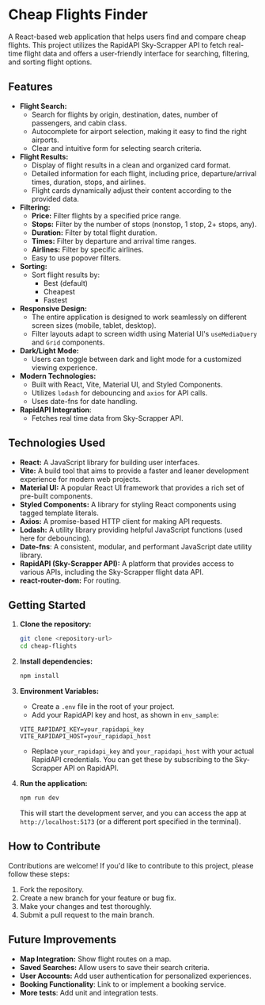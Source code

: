 # Cheap Flights Finder

A React-based web application that helps users find and compare cheap flights. This project utilizes the RapidAPI Sky-Scrapper API to fetch real-time flight data and offers a user-friendly interface for searching, filtering, and sorting flight options.

## Features

*   **Flight Search:**
    *   Search for flights by origin, destination, dates, number of passengers, and cabin class.
    *   Autocomplete for airport selection, making it easy to find the right airports.
    *   Clear and intuitive form for selecting search criteria.
*   **Flight Results:**
    *   Display of flight results in a clean and organized card format.
    *   Detailed information for each flight, including price, departure/arrival times, duration, stops, and airlines.
    *   Flight cards dynamically adjust their content according to the provided data.
*   **Filtering:**
    *   **Price:** Filter flights by a specified price range.
    *   **Stops:** Filter by the number of stops (nonstop, 1 stop, 2+ stops, any).
    *   **Duration:** Filter by total flight duration.
    *   **Times:** Filter by departure and arrival time ranges.
    *   **Airlines:** Filter by specific airlines.
    * Easy to use popover filters.
*   **Sorting:**
    *   Sort flight results by:
        *   Best (default)
        *   Cheapest
        *   Fastest
*   **Responsive Design:**
    *   The entire application is designed to work seamlessly on different screen sizes (mobile, tablet, desktop).
    *   Filter layouts adapt to screen width using Material UI's `useMediaQuery` and `Grid` components.
*   **Dark/Light Mode:**
    *   Users can toggle between dark and light mode for a customized viewing experience.
*   **Modern Technologies:**
    *   Built with React, Vite, Material UI, and Styled Components.
    *   Utilizes `lodash` for debouncing and `axios` for API calls.
    * Uses date-fns for date handling.
* **RapidAPI Integration**:
   * Fetches real time data from Sky-Scrapper API.

## Technologies Used

*   **React:** A JavaScript library for building user interfaces.
*   **Vite:** A build tool that aims to provide a faster and leaner development experience for modern web projects.
*   **Material UI:** A popular React UI framework that provides a rich set of pre-built components.
*   **Styled Components:** A library for styling React components using tagged template literals.
*   **Axios:** A promise-based HTTP client for making API requests.
*   **Lodash:** A utility library providing helpful JavaScript functions (used here for debouncing).
*   **Date-fns**: A consistent, modular, and performant JavaScript date utility library.
*   **RapidAPI (Sky-Scrapper API):** A platform that provides access to various APIs, including the Sky-Scrapper flight data API.
*   **react-router-dom:** For routing.


## Getting Started

1.  **Clone the repository:**

    ```bash
    git clone <repository-url>
    cd cheap-flights
    ```

2.  **Install dependencies:**

    ```bash
    npm install
    ```

3.  **Environment Variables:**
    *   Create a `.env` file in the root of your project.
    *   Add your RapidAPI key and host, as shown in `env_sample`:

    ```
    VITE_RAPIDAPI_KEY=your_rapidapi_key
    VITE_RAPIDAPI_HOST=your_rapidapi_host
    ```
    *   Replace `your_rapidapi_key` and `your_rapidapi_host` with your actual RapidAPI credentials. You can get these by subscribing to the Sky-Scrapper API on RapidAPI.

4.  **Run the application:**

    ```bash
    npm run dev
    ```

    This will start the development server, and you can access the app at `http://localhost:5173` (or a different port specified in the terminal).

## How to Contribute

Contributions are welcome! If you'd like to contribute to this project, please follow these steps:

1.  Fork the repository.
2.  Create a new branch for your feature or bug fix.
3.  Make your changes and test thoroughly.
4.  Submit a pull request to the main branch.

## Future Improvements

*   **Map Integration:** Show flight routes on a map.
*   **Saved Searches:** Allow users to save their search criteria.
*   **User Accounts:** Add user authentication for personalized experiences.
*   **Booking Functionality**: Link to or implement a booking service.
*   **More tests**: Add unit and integration tests.


